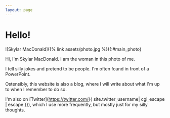```yaml
---
layout: page
---
```


# Hello!

![Skylar MacDonald]({% link assets/photo.jpg %}){:#main_photo}

Hi, I'm Skylar MacDonald. I am the woman in this photo of me.

I tell silly jokes and pretend to be people. I'm often found in front of a PowerPoint.

Ostensibly, this website is also a blog, where I will write about what I'm up to when I remember to do so.

I'm also on [Twitter](https://twitter.com/{{ site.twitter_username| cgi_escape | escape }}), which I use more frequently, but mostly just for my silly thoughts.

